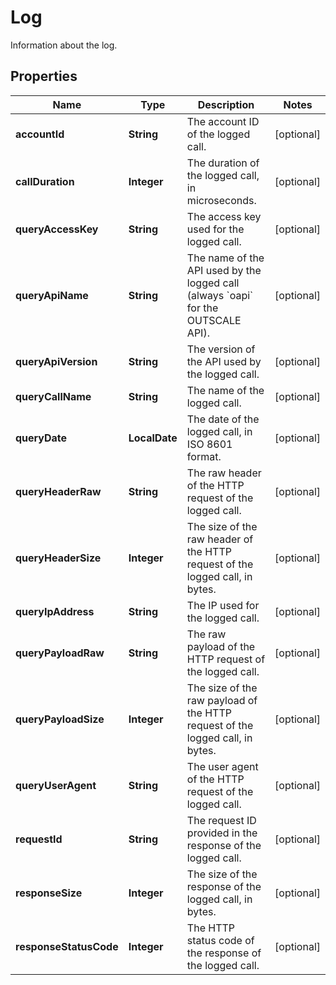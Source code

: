 

# Log

Information about the log.

## Properties

| Name | Type | Description | Notes |
|------------ | ------------- | ------------- | -------------|
|**accountId** | **String** | The account ID of the logged call. |  [optional] |
|**callDuration** | **Integer** | The duration of the logged call, in microseconds. |  [optional] |
|**queryAccessKey** | **String** | The access key used for the logged call. |  [optional] |
|**queryApiName** | **String** | The name of the API used by the logged call (always &#x60;oapi&#x60; for the OUTSCALE API). |  [optional] |
|**queryApiVersion** | **String** | The version of the API used by the logged call. |  [optional] |
|**queryCallName** | **String** | The name of the logged call. |  [optional] |
|**queryDate** | **LocalDate** | The date of the logged call, in ISO 8601 format. |  [optional] |
|**queryHeaderRaw** | **String** | The raw header of the HTTP request of the logged call. |  [optional] |
|**queryHeaderSize** | **Integer** | The size of the raw header of the HTTP request of the logged call, in bytes. |  [optional] |
|**queryIpAddress** | **String** | The IP used for the logged call. |  [optional] |
|**queryPayloadRaw** | **String** | The raw payload of the HTTP request of the logged call. |  [optional] |
|**queryPayloadSize** | **Integer** | The size of the raw payload of the HTTP request of the logged call, in bytes. |  [optional] |
|**queryUserAgent** | **String** | The user agent of the HTTP request of the logged call. |  [optional] |
|**requestId** | **String** | The request ID provided in the response of the logged call. |  [optional] |
|**responseSize** | **Integer** | The size of the response of the logged call, in bytes. |  [optional] |
|**responseStatusCode** | **Integer** | The HTTP status code of the response of the logged call. |  [optional] |



